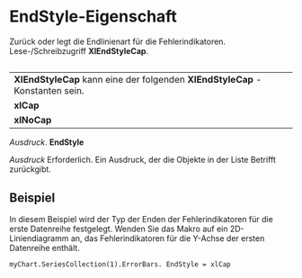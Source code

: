 
# EndStyle-Eigenschaft

Zurück oder legt die Endlinienart für die Fehlerindikatoren. Lese-/Schreibzugriff  **XlEndStyleCap**.


## 


||
|:-----|
|**XlEndStyleCap** kann eine der folgenden **XlEndStyleCap** -Konstanten sein.|
|**xlCap**|
|**xlNoCap**|
 _Ausdruck_. **EndStyle**

 _Ausdruck_ Erforderlich. Ein Ausdruck, der die Objekte in der Liste Betrifft zurückgibt.


## Beispiel

In diesem Beispiel wird der Typ der Enden der Fehlerindikatoren für die erste Datenreihe festgelegt. Wenden Sie das Makro auf ein 2D-Liniendiagramm an, das Fehlerindikatoren für die Y-Achse der ersten Datenreihe enthält.


```
myChart.SeriesCollection(1).ErrorBars. EndStyle = xlCap

```

